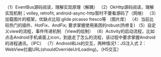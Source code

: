 （1）EventBus源码阅读，理解实现原理（解耦） 
（2）OkHttp源码阅读，理解实现机制；volley, retrofit, android-async-http暂时不要看源码了（网络）
（3）加载图片的框架，优缺点比较:glide picasso fresco等 （图片库）
（4）当前比较热门的插件、HotFix、AndFix;  要求掌握使用美团的robust(热修复)
（5）自定义view的流程，事件传递机制 （View的绘制）
（6）Activity的启动流程，比如点击Android手机桌面上icon，到底走了怎么的流程，该过程中要求掌握Android的进程通讯。（IPC）
（7）Android和Js的交互，两种情况1：JS注入式 2：WebView拦截URL(shouldOverrideUrlLoading)。（H5交互）
